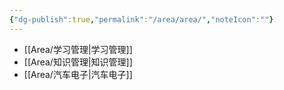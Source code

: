 ```yaml
---
{"dg-publish":true,"permalink":"/area/area/","noteIcon":""}
---
```


* [[Area/学习管理\|学习管理]]
* [[Area/知识管理\|知识管理]]
* [[Area/汽车电子\|汽车电子]] 